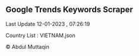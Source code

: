 

## Google Trends Keywords Scraper 
 
Last Update 12-01-2023 , 07:26:19

Country List :
VIETNAM.json



© Abdul Muttaqin 
